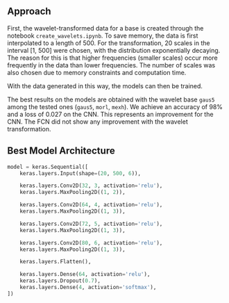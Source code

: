 ## Approach

First, the wavelet-transformed data for a base is created through the notebook `create_wavelets.ipynb`.
To save memory, the data is first interpolated to a length of 500.
For the transformation, 20 scales in the interval [1, 500] were chosen, with the distribution exponentially decaying.
The reason for this is that higher frequencies (smaller scales) occur more frequently in the data than lower frequencies.
The number of scales was also chosen due to memory constraints and computation time.

With the data generated in this way, the models can then be trained.

The best results on the models are obtained with the wavelet base `gaus5` among the tested ones (`gaus5`, `morl`, `mexh`).
We achieve an accuracy of 98% and a loss of 0.027 on the CNN. This represents an improvement for the CNN.
The FCN did not show any improvement with the wavelet transformation.

## Best Model Architecture

````python
model = keras.Sequential([
    keras.layers.Input(shape=(20, 500, 6)),

    keras.layers.Conv2D(32, 3, activation='relu'),
    keras.layers.MaxPooling2D((1, 2)),

    keras.layers.Conv2D(64, 4, activation='relu'),
    keras.layers.MaxPooling2D((1, 3)),

    keras.layers.Conv2D(72, 5, activation='relu'),
    keras.layers.MaxPooling2D((1, 3)),

    keras.layers.Conv2D(80, 6, activation='relu'),
    keras.layers.MaxPooling2D((1, 3)),

    keras.layers.Flatten(),

    keras.layers.Dense(64, activation='relu'),
    keras.layers.Dropout(0.7),
    keras.layers.Dense(4, activation='softmax'),
])
````